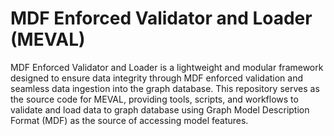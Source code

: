 # MDF Enforced Validator and Loader (MEVAL)
MDF Enforced Validator and Loader is a lightweight and modular framework designed to ensure data integrity through MDF enforced validation and seamless data ingestion into the graph database. This repository serves as the source code for MEVAL, providing tools, scripts, and workflows to validate and load data to graph database using Graph Model Description Format (MDF) as the source of accessing model features.
